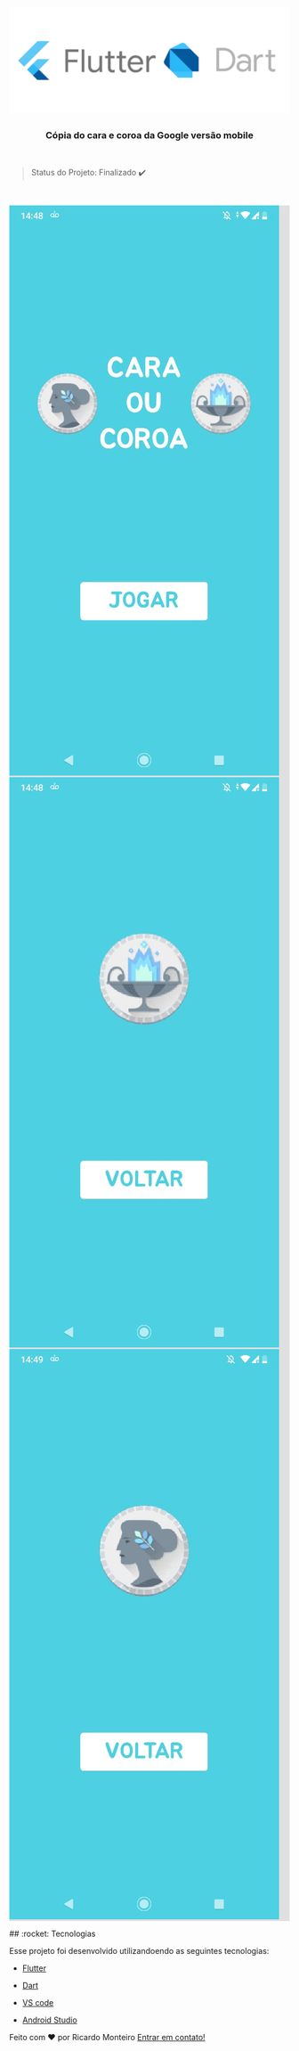 <h1 align="center">
    <img  src="github_assets/logo.png" />
   
</h1>

<h3 align="center">
Cópia do cara e coroa da Google versão mobile
</h3>

<p align="center">
<br/>
  </p>

> Status do Projeto: Finalizado :heavy_check_mark:

<p align="center">
<br/>
  </p>
<div
style="background-color: #E0E0E0"
align="center
>

<p align="center">

  <img  src="github_assets/01.jpeg">
  <img  src="github_assets/02.jpeg">
  <img  src="github_assets/03.jpeg">

</p>
</div>
## :rocket: Tecnologias

Esse projeto foi desenvolvido utilizandoendo as seguintes tecnologias:

-  [Flutter](https://flutter.dev/)
-  [Dart](https://dart.dev/)
-  [VS code](https://code.visualstudio.com/)

-  [Android Studio](https://developer.android.com/studio)



Feito com ♥ por Ricardo Monteiro  [Entrar em contato!](https://www.linkedin.com/in/ricardohmonteiro/)



